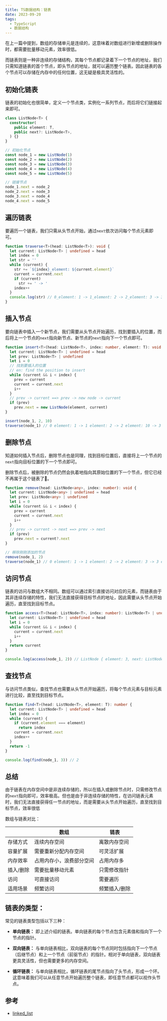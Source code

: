 ```yaml
---
title: TS数据结构：链表
date: 2023-09-20
tags:
  - TypeScript
  - 数据结构
---
```


在上一篇中提到，数组的存储单元是连续的，这意味着对数组进行新增或删除操作时，都需要批量移动元素，效率很低。

而链表则是一种非连续的存储结构，其每个节点都记录着下一个节点的地址，我们只需知道链表的首个节点，即头节点的地址，就可以遍历整个链表。因此链表的各个节点可以存储在内存中的任何位置，这无疑是极具灵活性的。

## 初始化链表

链表的初始化也很简单，定义一个节点类，实例化一系列节点，而后将它们链接起来即可。

```ts
class ListNode<T> {
  constructor(
    public element: T,
    public next?: ListNode<T>,
  ) {}
}

// 初始化节点
const node_1 = new ListNode(1)
const node_2 = new ListNode(2)
const node_3 = new ListNode(3)
const node_4 = new ListNode(4)
const node_5 = new ListNode(5)

// 链接节点
node_1.next = node_2
node_2.next = node_3
node_3.next = node_4
node_4.next = node_5
```

## 遍历链表

要遍历一个链表，我们只需从头节点开始，通过`next`依次访问每个节点元素即可。

```ts
function traverse<T>(head: ListNode<T>): void {
  let current: ListNode<T> | undefined = head
  let index = 0
  let str = ''
  while (current) {
    str += `${index}_element: ${current.element}`
    current = current.next
    if (current)
      str += ' -> '
    index++
  }
  console.log(str) // 0_element: 1 -> 1_element: 2 -> 2_element: 3 -> 3_element: 4 -> 4_element: 5
}
```

## 插入节点

要向链表中插入一个新节点，我们需要从头节点开始遍历，找到要插入的位置，而后将上一个节点的`next`指向新节点、新节点的`next`指向下一个节点即可。

```ts
function insert<T>(head: ListNode<T>, index: number, element: T): void {
  let current: ListNode<T> | undefined = head
  let prev: ListNode<T> | undefined
  let i = 0
  // 找到要插入的位置
  // en: find the position to insert
  while (current && i < index) {
    prev = current
    current = current.next
    i++
  }
  // prev -> current ==> prev -> new node -> current
  if (prev)
    prev.next = new ListNode(element, current)
}

insert(node_1, 2, 10)
traverse(node_1) // 0 element: 1 -> 1 element: 2 -> 2 element: 10 -> 3 element: 3 -> 4 element: 4 -> 5 element: 5
```
## 删除节点

知道如何插入节点后，删除节点也是同理，找到目标位置后，直接将上一个节点的`next`指向目标位置的下一个节点即可。

删除节点后，被删除的节点仍然会执着地指向其原始位置的下一个节点，但它已经不再属于这个链表了🙂。

```ts
function remove(head: ListNode<any>, index: number): void {
  let current: ListNode<any> | undefined = head
  let prev: ListNode<any> | undefined
  let i = 0
  while (current && i < index) {
    prev = current
    current = current.next
    i++
  }
  // prev -> current -> next ==> prev -> next
  if (prev)
    prev.next = current?.next
}

// 移除刚刚添加的节点
remove(node_1, 2)
traverse(node_1) // 0 element: 1 -> 1 element: 2 -> 2 element: 3 -> 3 element: 4 -> 4 element: 5
```

## 访问节点

链表的访问与数组大不相同。数组可以通过索引直接访问对应的元素，而链表由于其非连续存储的特性，我们无法直接获得目标节点的地址，因此需要从头节点开始遍历，直至找到目标节点。

```ts
function access<T>(head: ListNode<T>, index: number): ListNode<T> | undefined {
  let current: ListNode<T> | undefined = head
  let i = 0
  while (current && i < index) {
    current = current.next
    i++
  }
  return current
}

console.log(access(node_1, 2)) // ListNode { element: 3, next: ListNode {...} }
```

## 查找节点

与访问节点类似，查找节点也需要从头节点开始遍历，将每个节点元素与目标元素进行比较，直至找到目标节点。

```ts
function find<T>(head: ListNode<T>, element: T): number {
  let current: ListNode<T> | undefined = head
  let index = 0
  while (current) {
    if (current.element === element)
      return index
    current = current.next
    index++
  }
  return -1
}

console.log(find(node_1, 3)) // 2
```
## 总结

由于链表在内存空间中是非连续存储的，所以在插入或删除节点时，只需修改节点的`next`指向即可，效率极高。但也是由于非连续存储的特性，在访问链表元素时，我们无法直接获得任一节点的地址，而是需要从头节点开始遍历，直至找到目标节点，效率很低

数组与链表对比：

|     | 数组 | 链表 |
| - | - | - |
| 存储方式 | 连续内存空间 | 离散内存空间 |
| 容量扩展 | 需要重新分配内存空间 | 可灵活扩展 |
| 内存效率 | 占用内存小，浪费部分空间 | 占用内存多 |
| 插入/删除 | 需要批量移动元素 | 只需修改指针 |
| 访问 | 可直接访问 | 需要遍历 |
| 适用场景 | 频繁访问 | 频繁插入/删除 |


## 链表的类型：

常见的链表类型包括以下三种：

- **单向链表：** 即上述介绍的链表。单向链表的每个节点包含元素值和指向下一个节点的指针。

- **双向链表：** 与单向链表相比，双向链表的每个节点同时包括指向下一个节点（后继节点）和上一个节点（前驱节点）的指针。相对于单向链表，双向链表更具灵活性，但也需要更多的内存空间。
  
- **循环链表：** 与单向链表相比，循环链表的尾节点指向了头节点，形成一个环。这意味着我们可以从任意节点开始遍历整个链表，即任意节点都可以视作头节点。

## 参考

- [linked_list](https://www.hello-algo.com/chapter_array_and_linkedlist/linked_list/)